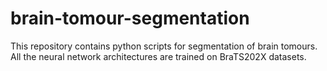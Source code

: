 # brain-tomour-segmentation
This repository contains python scripts for segmentation of brain tomours. All the neural network architectures are trained on BraTS202X datasets.
